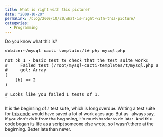 ```yaml
---
title: What is right with this picture?
date: "2009-10-20"
permalink: /blog/2009/10/20/what-is-right-with-this-picture/
categories:
  - Programming
---
```

Do you know what this is?

<pre>debian:~/mysql-cacti-templates/t# php mysql.php 

not ok 1 - basic test to check that the test suite works
#     Failed test (/root/mysql-cacti-templates/t/mysql.php at line 9)
#     got: Array
(
    [b] => 2
)

# Looks like you failed 1 tests of 1.
`</pre>

It is the beginning of a test suite, which is long overdue. Writing a test suite for [this code][1] would have saved a lot of work ages ago. But as I always say, if you don't do it from the beginning, it's much harder to do later. And this code began its life as a script someone else wrote, so I wasn't there at the beginning. Better late than never.

 [1]: http://code.google.com/p/mysql-cacti-templates/

